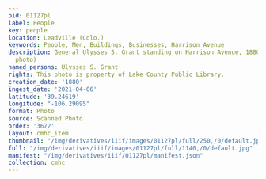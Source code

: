 ```yaml
---
pid: 01127pl
label: People
key: people
location: Leadville (Colo.)
keywords: People, Men, Buildings, Businesses, Harrison Avenue
description: General Ulysses S. Grant standing on Harrison Avenue, 1880 (Luke & Wheeler's
  photo)
named_persons: Ulysses S. Grant
rights: This photo is property of Lake County Public Library.
creation_date: '1880'
ingest_date: '2021-04-06'
latitude: '39.24619'
longitude: "-106.29095"
format: Photo
source: Scanned Photo
order: '3672'
layout: cmhc_item
thumbnail: "/img/derivatives/iiif/images/01127pl/full/250,/0/default.jpg"
full: "/img/derivatives/iiif/images/01127pl/full/1140,/0/default.jpg"
manifest: "/img/derivatives/iiif/01127pl/manifest.json"
collection: cmhc
---
```

